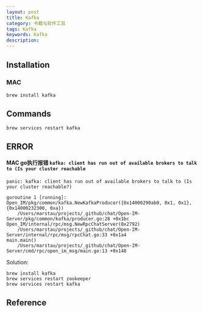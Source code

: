 ```yaml
---
layout: post
title: Kafka
category: 书籍与软件工具
tags: Kafka
keywords: Kafka
description: 
---
```



## Installation

### MAC

```
brew install kafka
```

## Commands

```
brew services restart kafka
```

## ERROR

#### MAC go执行报错 `kafka: client has run out of available brokers to talk to (Is your cluster reachable`


```
panic: kafka: client has run out of available brokers to talk to (Is your cluster reachable?)

goroutine 1 [running]:
Open_IM/pkg/common/kafka.NewKafkaProducer({0x14000290ab0, 0x1, 0x1}, {0x14000232300, 0xa})
	/Users/marstau/projects/_github/chat/Open-IM-Server/pkg/common/kafka/producer.go:28 +0x1bc
Open_IM/internal/rpc/msg.NewRpcChatServer(0x2792)
	/Users/marstau/projects/_github/chat/Open-IM-Server/internal/rpc/msg/rpcChat.go:33 +0x1a4
main.main()
	/Users/marstau/projects/_github/chat/Open-IM-Server/cmd/rpc/open_im_msg/main.go:13 +0x148

```

Solution:
```
brew install kafka
brew services restart zookeeper
brew services restart kafka
```

## Reference
